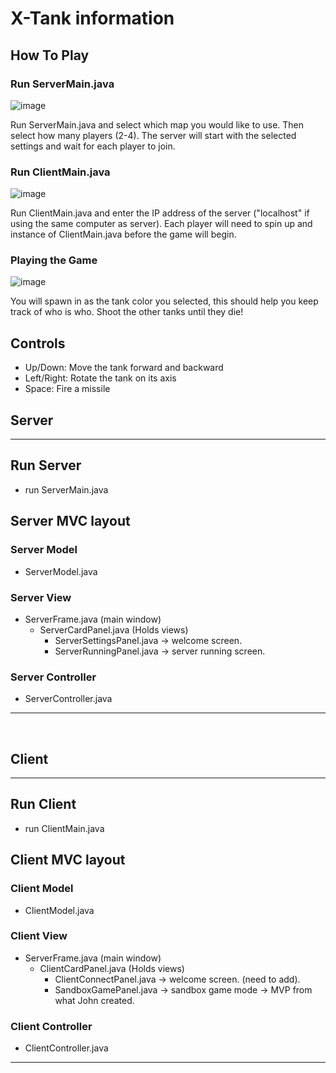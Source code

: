 # X-Tank information

## How To Play
### Run ServerMain.java

![image](https://user-images.githubusercontent.com/32590397/201498782-1faa501e-c07a-4e31-9f9c-43a21bf4efe4.png)

Run ServerMain.java and select which map you would like to use. Then select how many players (2-4).
The server will start with the selected settings and wait for each player to join.

### Run ClientMain.java

![image](https://user-images.githubusercontent.com/32590397/201498846-946aead0-a8c7-4b2b-9105-ea89d50b6708.png)

Run ClientMain.java and enter the IP address of the server ("localhost" if using the same computer as server).
Each player will need to spin up and instance of ClientMain.java before the game will begin.

### Playing the Game

![image](https://user-images.githubusercontent.com/32590397/201501461-b4f9c80c-266f-445f-8c1d-b81c525f66cd.png)

You will spawn in as the tank color you selected, this should help you keep track of who is who. Shoot the other tanks until they die!

## Controls
- Up/Down: Move the tank forward and backward
- Left/Right: Rotate the tank on its axis
- Space: Fire a missile

## Server

***

## Run Server

- run ServerMain.java

## Server MVC layout

### Server Model

- ServerModel.java

### Server View

- ServerFrame.java (main window)
  - ServerCardPanel.java (Holds views)
    - ServerSettingsPanel.java -> welcome screen.
    - ServerRunningPanel.java -> server running screen.

### Server Controller

- ServerController.java

***

</br>

## Client

***

## Run Client

- run ClientMain.java

## Client MVC layout

### Client Model

- ClientModel.java

### Client View

- ServerFrame.java (main window)
  - ClientCardPanel.java (Holds views)
    - ClientConnectPanel.java -> welcome screen. (need to add).
    - SandboxGamePanel.java -> sandbox game mode -> MVP from what John created.

### Client Controller

- ClientController.java

***
